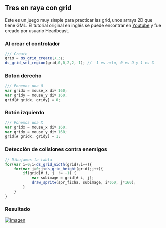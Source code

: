 ## Tres en raya con grid
Este es un juego muy simple para practicar las grid, unos arrays 2D que tiene GML. El tutorial original en inglés se puede encontrar en [Youtube](https://www.youtube.com/watch?v=VPhY_6ruhnE) y fue creado por usuario Heartbeast. 

### Al crear el controlador
```javascript
/// Create
grid = ds_grid_create(3,3);
ds_grid_set_region(grid,0,0,2,2,-1); // -1 es nulo, 0 es O y 1 es X
```

### Boton derecho
```javascript
/// Ponemos una O
var gridx = mouse_x div 160;
var gridy = mouse_y div 160;
grid[# gridx, gridy] = 0;
```

### Botón izquierdo
```javascript
/// Ponemos una X
var gridx = mouse_x div 160;
var gridy = mouse_y div 160;
grid[# gridx, gridy] = 1;
```

### Detección de colisiones contra enemigos
```javascript
// Dibujamos la tabla
for(var i=0;i<ds_grid_width(grid);i++){
    for(var j=0;j<ds_grid_height(grid);j++){
        if(grid[# i, j] != -1) {
            var subimage = grid[# i, j];
            draw_sprite(spr_ficha, subimage, i*160, j*160); 
        }   
    }
}
```

### Resultado
[![Imagen](https://github.com/hcosta/referencia-gml/raw/master/aprendizaje/basicos/03_tres_en_raya_con_grid_2_jugadores.gmx/captura.jpg)](https://github.com/hcosta/referencia-gml/raw/master/aprendizaje/basicos/03_tres_en_raya_con_grid_2_jugadores.gmx.gmx/captura.jpg)